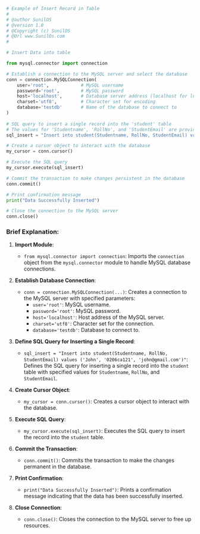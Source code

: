 
```python
# Example of Insert Record in Table
#
# @author SunilOS  
# @version 1.0
# @Copyright (c) SunilOS  
# @Url www.SunilOs.com
# 

# Insert Data into table

from mysql.connector import connection

# Establish a connection to the MySQL server and select the database
conn = connection.MySQLConnection(
    user='root',            # MySQL username
    password='root',        # MySQL password
    host='localhost',       # Database server address (localhost for local server)
    charset='utf8',         # Character set for encoding
    database='testdb'       # Name of the database to connect to
)
    
# SQL query to insert a single record into the 'student' table
# The values for 'Studentname', 'RollNo', and 'StudentEmail' are provided in the query
sql_insert = "Insert into student(Studentname, RollNo, StudentEmail) values ('John', '0206ca121', 'john@gmail.com')"

# Create a cursor object to interact with the database
my_cursor = conn.cursor()

# Execute the SQL query
my_cursor.execute(sql_insert)

# Commit the transaction to make changes persistent in the database
conn.commit()

# Print confirmation message
print("Data Successfully Inserted")

# Close the connection to the MySQL server
conn.close()
```

### Brief Explanation:

1. **Import Module**:
   - `from mysql.connector import connection`: Imports the `connection` object from the `mysql.connector` module to handle MySQL database connections.

2. **Establish Database Connection**:
   - `conn = connection.MySQLConnection(...)`: Creates a connection to the MySQL server with specified parameters:
     - `user='root'`: MySQL username.
     - `password='root'`: MySQL password.
     - `host='localhost'`: Host address of the MySQL server.
     - `charset='utf8'`: Character set for the connection.
     - `database='testdb'`: Database to connect to.

3. **Define SQL Query for Inserting a Single Record**:
   - `sql_insert = "Insert into student(Studentname, RollNo, StudentEmail) values ('John', '0206ca121', 'john@gmail.com')"`: Defines the SQL query for inserting a single record into the `student` table with specified values for `Studentname`, `RollNo`, and `StudentEmail`.

4. **Create Cursor Object**:
   - `my_cursor = conn.cursor()`: Creates a cursor object to interact with the database.

5. **Execute SQL Query**:
   - `my_cursor.execute(sql_insert)`: Executes the SQL query to insert the record into the `student` table.

6. **Commit the Transaction**:
   - `conn.commit()`: Commits the transaction to make the changes permanent in the database.

7. **Print Confirmation**:
   - `print("Data Successfully Inserted")`: Prints a confirmation message indicating that the data has been successfully inserted.

8. **Close Connection**:
   - `conn.close()`: Closes the connection to the MySQL server to free up resources.
